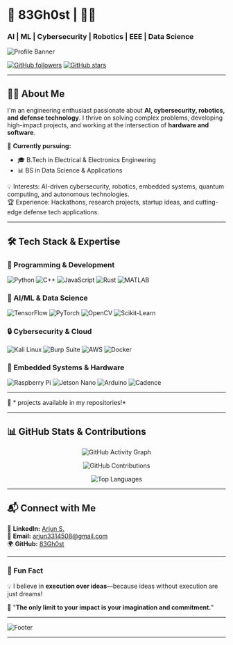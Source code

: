 
# 🚀 83Gh0st | 👨‍💻  
### **AI | ML | Cybersecurity | Robotics | EEE | Data Science**  

![Profile Banner](https://user-images.githubusercontent.com/99184393/200238008-b1e8df69-08d8-4b2d-9091-fd93b1e0f8de.gif)

[![GitHub followers](https://img.shields.io/github/followers/83Gh0st?style=social)](https://github.com/83Gh0st)
[![GitHub stars](https://img.shields.io/github/stars/83Gh0st?style=social)](https://github.com/83Gh0st?tab=repositories)

---

## **👨‍🎓 About Me**

I'm an engineering enthusiast passionate about **AI, cybersecurity, robotics, and defense technology**. I thrive on solving complex problems, developing high-impact projects, and working at the intersection of **hardware and software**.  

🔬 **Currently pursuing:**  
- 🎓 B.Tech in Electrical & Electronics Engineering 
- 📊 BS in Data Science & Applications  

💡 Interests: AI-driven cybersecurity, robotics, embedded systems, quantum computing, and autonomous technologies.  
🏆 Experience: Hackathons, research projects, startup ideas, and cutting-edge defense tech applications.  

---

## 🛠 Tech Stack & Expertise

### 🚀 Programming & Development
![Python](https://img.shields.io/badge/Python-3776AB?style=flat-square&logo=python&logoColor=white)
![C++](https://img.shields.io/badge/C%2B%2B-00599C?style=flat-square&logo=c%2B%2B&logoColor=white)
![JavaScript](https://img.shields.io/badge/JavaScript-F7DF1E?style=flat-square&logo=javascript&logoColor=black)
![Rust](https://img.shields.io/badge/Rust-000000?style=flat-square&logo=rust&logoColor=white)
![MATLAB](https://img.shields.io/badge/MATLAB-0076A8?style=flat-square&logo=mathworks&logoColor=white)

### 🤖 AI/ML & Data Science
![TensorFlow](https://img.shields.io/badge/TensorFlow-FF6F00?style=flat-square&logo=tensorflow&logoColor=white)
![PyTorch](https://img.shields.io/badge/PyTorch-EE4C2C?style=flat-square&logo=pytorch&logoColor=white)
![OpenCV](https://img.shields.io/badge/OpenCV-5C3EE8?style=flat-square&logo=opencv&logoColor=white)
![Scikit-Learn](https://img.shields.io/badge/Scikit--Learn-F7931E?style=flat-square&logo=scikit-learn&logoColor=white)

### 🔒 Cybersecurity & Cloud
![Kali Linux](https://img.shields.io/badge/Kali_Linux-557C94?style=flat-square&logo=kalilinux&logoColor=white)
![Burp Suite](https://img.shields.io/badge/Burp_Suite-FF7139?style=flat-square&logo=burpsuite&logoColor=white)
![AWS](https://img.shields.io/badge/AWS-232F3E?style=flat-square&logo=amazonaws&logoColor=white)
![Docker](https://img.shields.io/badge/Docker-2496ED?style=flat-square&logo=docker&logoColor=white)

### 🔧 Embedded Systems & Hardware
![Raspberry Pi](https://img.shields.io/badge/Raspberry_Pi-A22846?style=flat-square&logo=raspberrypi&logoColor=white)
![Jetson Nano](https://img.shields.io/badge/Jetson_Nano-76B900?style=flat-square&logo=nvidia&logoColor=white)
![Arduino](https://img.shields.io/badge/Arduino-00979D?style=flat-square&logo=arduino&logoColor=white)
![Cadence](https://img.shields.io/badge/Cadence-FF0000?style=flat-square&logo=cadence&logoColor=white)

---

📌 * projects available in my repositories!*  

---

## **📊 GitHub Stats & Contributions**  

<p align="center">
  <img src="https://github-readme-activity-graph.vercel.app/graph?username=83Gh0st&theme=radical" alt="GitHub Activity Graph" />
</p>
<p align="center">
  <img src="https://github-profile-summary-cards.vercel.app/api/cards/profile-details?username=83Gh0st&theme=radical" alt="GitHub Contributions" />
</p>
<p align="center">
  <img src="https://github-readme-stats.vercel.app/api/top-langs/?username=83Gh0st&layout=compact&theme=radical" alt="Top Languages" />
</p>

---

## **📬 Connect with Me**  

📌 **LinkedIn:** [Arjun S.](https://www.linkedin.com/in/arjun-s-a884b8258)  
📧 **Email:** [arjun3314508@gmail.com](mailto:arjun3314508@gmail.com)  
🌍 **GitHub:** [83Gh0st](https://github.com/83Gh0st)  

---

### **🎯 Fun Fact**  
💡 I believe in **execution over ideas**—because ideas without execution are just dreams!  

🚀 "**The only limit to your impact is your imagination and commitment.**"  

---

![Footer](https://user-images.githubusercontent.com/99184393/200238008-b1e8df69-08d8-4b2d-9091-fd93b1e0f8de.gif)

---
